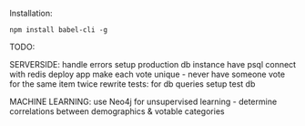 Installation:
```
npm install babel-cli -g
```

TODO:

SERVERSIDE:
handle errors
setup production db instance
  have psql connect with redis
deploy app
make each vote unique - never have someone vote for the same item twice
rewrite tests:
  for db queries
  setup test db

MACHINE LEARNING:
use Neo4j for unsupervised learning - determine correlations between demographics & votable categories
